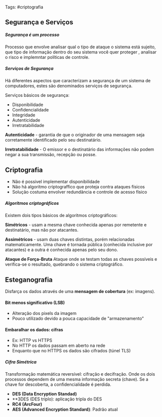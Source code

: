 Tags: #criptografia 

## Segurança e Serviços

##### Segurança é um processo

Processo que envolve analisar qual o tipo de ataque o sistema está sujeito, que tipo de informação dentro do seu sistema você quer proteger , analisar o risco e implemntar políticas de controle. 

##### Serviços de Segurança

Há diferentes aspectos que caracterizam a segurança de um sistema de computadores, estes são denominados serviços de segurança.

Serviços básicos de segurança:

- Disponibilidade
- Confidencialidade
- Integridade
- Autenticidade
- Irretratabilidade

**Autenticidade** - garantia de que o originador de uma mensagem seja corretamente identificado pelo seu destinatário.

**Irretratabilidade** - O emissor e o destinatário das informações não podem negar a sua transmissão, recepção ou posse.



## Criptografia

- Não é possivel implementar disponibilidade
- Não há algoritmo criptograffico que proteja contra ataques físicos
- Solução costuma envolver redundância e controle de acesso físico

##### Algoritmos criptográficos

Existem dois tipos básicos de algoritmos criptográficos:

**Simétricos** - usam a mesma chave conhecida apenas por remetente e destinatário, mas não por atacantes.

**Assimétricos** - usam duas chaves distintas, porém relacionadas matematicamente. Uma chave é tornada pública (conhecida inclusive por atacantes) e a outra é conhecida apenas pelo seu dono.


**Ataque de Força-Bruta**
Ataque onde se testam todas as chaves possíveis e verifica-se o resultado, quebrando o sistema criptográfico.



## Esteganografia

Disfarça os dados através de uma **mensagem de cobertura** (ex: imagens).

#### Bit menos significativo (LSB)
- Alteração dos pixels da imagem
- Pouco utilizado devido a pouca capacidade de "armazenamento"

#### Embaralhar os dados: cifras
- Ex: HTTP vs HTTPS
- No HTTP os dados passam em aberto na rede
- Enquanto que no HTTPS os dados são cifrados (túnel TLS)


##### Cifra Simétrica

Transformação matemática reversível: cifração e decifração. Onde os dois processos dependem de uma mesma informação secreta (chave). Se a chave for descoberta, a confidencialidade é perdida.

- **DES (Data Encryption Standad)**
- **3DES (DES triplo): aplicação tripla do DES
- **RC4 (ArcFour)** 
- **AES (Advanced Encryption Standard)**: Padrão atual


